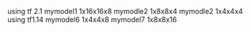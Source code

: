 using tf 2.1
mymodel1 1x16x16x8
mymodle2 1x8x8x4
mymodle2 1x4x4x4
using tf1.14
mymodel6 1x4x4x8
mymodel7 1x8x8x16
